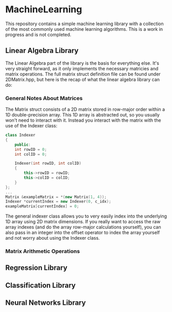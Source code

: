 # MachineLearning

This repository contains a simple machine learning library with a collection of the most commonly used machine learning algorithms. This is a work in progress and is not completed.

## Linear Algebra Library
The Linear Algebra part of the library is the basis for everything else. It's very straight forward, as it only implements the necessary matricies and matrix operations. The full matrix struct definition file can be found under 2DMatrix.hpp, but here is the recap of what the linear algebra library can do:
### General Notes About Matrices
The Matrix struct consists of a 2D matrix stored in row-major order within a 1D double-precision array. This 1D array is abstracted out, so you usually won't need to interact with it. Instead you interact with the matrix with the use of the Indexer class:
```C++
class Indexer
{
	public:
	int rowID = 0;
	int colID = 0;

	Indexer(int rowID, int colID)
	{
		this->rowID = rowID;
		this->colID = colID;
	}
};
...
Matrix &exampleMatrix = *(new Matrix(1, 4));
Indexer *currentIndex = new Indexer(0, c_idx);
exampleMatrix[currentIndex] = 0;
```
The general indexer class allows you to very easily index into the underlying 1D array using 2D matrix dimensions. If you really want to access the raw array indexes (and do the array row-major calculations yourself), you can also pass in an integer into the offset operator to index the array yourself and not worry about using the Indexer class.
### Matrix Arithmetic Operations
## Regression Library
## Classification Library
## Neural Networks Library
